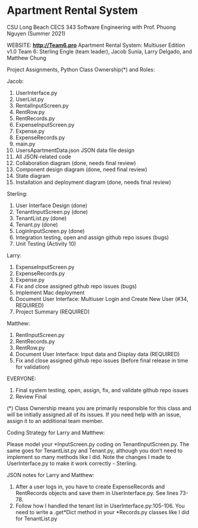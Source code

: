 # Apartment Rental System
CSU Long Beach CECS 343 Software Engineering with Prof. Phuong Nguyen (Summer 2021)

WEBSITE: **http://Team6.pro**
Apartment Rental System: Multiuser Edition v1.0
Team 6: Sterling Engle (team leader), Jacob Sunia, Larry Delgado, and Matthew Chung

Project Assignments, Python Class Ownership(*) and Roles:

Jacob:
1. UserInterface.py
2. UserList.py
3. RentalInputScreen.py
4. RentRow.py
5. RentRecords.py
6. ExpenseInputScreen.py
7. Expense.py
8. ExpenseRecords.py
9. main.py
10. UsersApartmentData.json JSON data file design
11. All JSON-related code
12. Collaboration diagram (done, needs final review)
13. Component design diagram (done, need final review)
14. State diagram
15. Installation and deployment diagram (done, needs final review)

Sterling:
1. User Interface Design (done)
2. TenantInputScreen.py (done)
3. TenantList.py (done)
4. Tenant.py (done)
5. LoginInputScreen.py (done)
6. Integration testing, open and assign github repo issues (bugs)
7. Unit Testing (Activity 10)

Larry:
1. ExpenseInputScreen.py
2. ExpenseRecords.py
3. Expense.py
4. Fix and close assigned github repo issues (bugs)
5. Implement Mac deployment
6. Document User Interface: Multiuser Login and Create New User (#34, REQUIRED)
7. Project Summary (REQUIRED)

Matthew:
1. RentInputScreen.py
2. RentRecords.py
3. RentRow.py
4. Document User Interface: Input data and Display data (REQUIRED)
5. Fix and close assigned github repo issues (before final release in time for validation)

EVERYONE:
1. Final system testing, open, assign, fix, and validate github repo issues
2. Review Final 

(*) Class Ownership means you are primarily responsible for this class and will be initially assigned all of its issues. If you need help with an issue, assign it to an additional team member.

Coding Strategy for Larry and Matthew:

Please model your *InputScreen.py coding on TenantInputScreen.py. The same goes for TenantList.py and Tenant.py, although you don’t need to implement so many methods like I did. Note the changes I made to UserInterface.py to make it work correctly - Sterling.

JSON notes for Larry and Matthew:

1. After a user logs in, you have to create ExpenseRecords and RentRecords objects and save them in UserInterface.py. See lines 73-78.
2. Follow how I handled the tenant list in UserInterface.py:105-106. You need to write a .get*Dict method in your *Records.py classes like I did for TenantList.py

